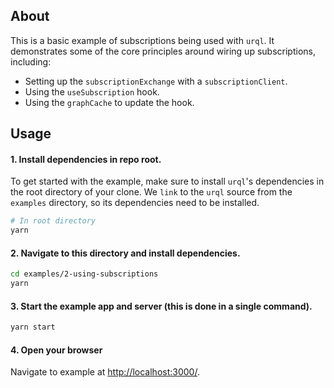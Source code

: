## About

This is a basic example of subscriptions being used with `urql`. It demonstrates some of the core principles around wiring up subscriptions, including:

- Setting up the `subscriptionExchange` with a `subscriptionClient`.
- Using the `useSubscription` hook.
- Using the `graphCache` to update the hook.

## Usage

#### 1. Install dependencies in repo root.

To get started with the example, make sure to install `urql`'s dependencies in the root directory of your clone. We `link` to the `urql` source from the `examples` directory, so its dependencies need to be installed.

```bash
# In root directory
yarn
```

#### 2. Navigate to this directory and install dependencies.

```bash
cd examples/2-using-subscriptions
yarn
```

#### 3. Start the example app and server (this is done in a single command).

```bash
yarn start
```

#### 4. Open your browser

Navigate to example at [http://localhost:3000/](http://localhost:3000/).
